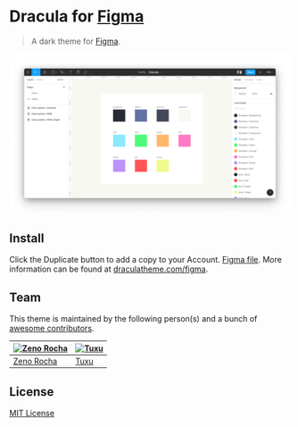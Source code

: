 # Dracula for [Figma](https://www.figma.com)

> A dark theme for [Figma](https://www.figma.com).

![Screenshot](./screenshot.png)

## Install
Click the Duplicate button to add a copy to your Account. [Figma file](https://www.figma.com/community/file/827217601138736976/Dracula-Colors).
More information can be found at [draculatheme.com/figma](https://draculatheme.com/figma).

## Team

This theme is maintained by the following person(s) and a bunch of [awesome contributors](https://github.com/dracula/figma/graphs/contributors).

[![Zeno Rocha](https://avatars2.githubusercontent.com/u/398893?v=3&s=70)](https://github.com/zenorocha) | [![Tuxu](https://avatars2.githubusercontent.com/u/7624385?v=3&s=70)](https://github.com/Tuxxu)
--- | ---
[Zeno Rocha](https://github.com/zenorocha) | [Tuxu](https://github.com/Tuxxu)

## License

[MIT License](./LICENSE)
